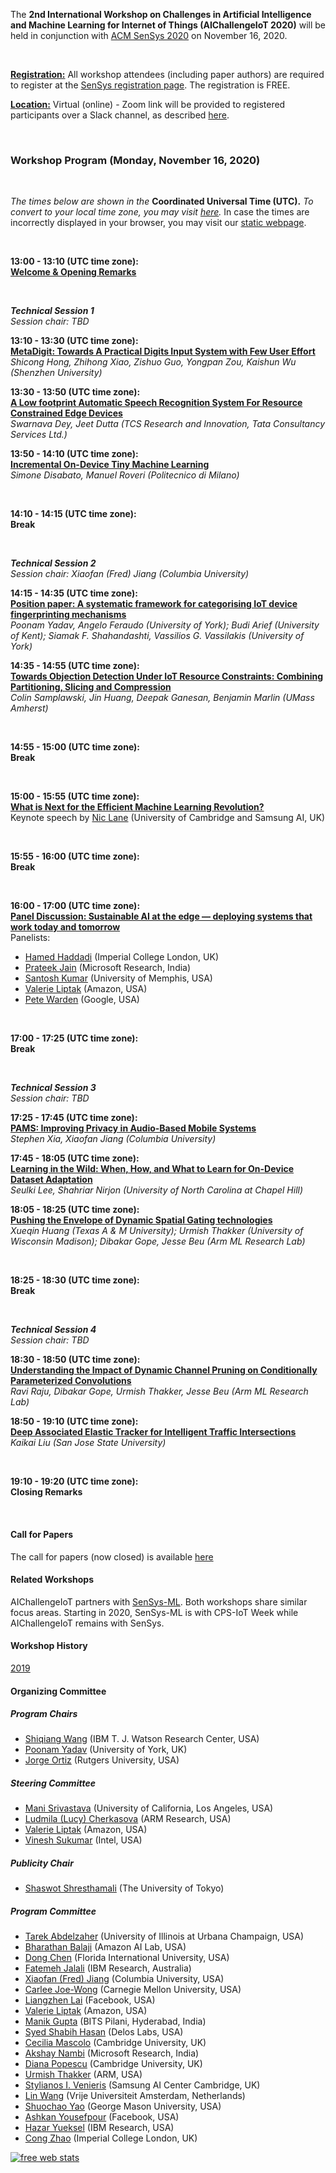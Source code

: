 The **2nd International Workshop on Challenges in Artificial Intelligence and Machine Learning for Internet of Things (AIChallengeIoT 2020)** will be held in conjunction with [ACM SenSys 2020](http://sensys.acm.org/2020/) on November 16, 2020.

<br/>

**<u>Registration:</u>** All workshop attendees (including paper authors) are required to register at the [SenSys registration page](http://sensys.acm.org/2020/registration/). The registration is FREE.

**<u>Location:</u>** Virtual (online) - Zoom link will be provided to registered participants over a Slack channel, as described [here](http://sensys.acm.org/2020/howtoattend/).

<br/>

<script type="text/javascript">
function displayDate(dt) {
  var hour = dt.getHours();
  var minute = dt.getMinutes();
  var temp = '' + ((hour > 12) ? hour - 12 : hour);
  if (hour == 0)
    temp = '12';
  temp += ((minute < 10) ? ':0' : ':') + minute;
  temp += (hour >= 12) ? ' PM' : ' AM';
  temp += (dt.getDay() - dt.getUTCDay() == 1 ? ' (Nov. 17)' : '');
  return temp;
}

function getTimezoneOffset() {
  var offset = -(new Date()).getTimezoneOffset()/60;
  var temp = "UTC" + (offset >= 0 ? "+" : "") + offset;
  return temp;
}

function getLocalTimezone() {
  try {
    return Intl.DateTimeFormat().resolvedOptions().timeZone + ", " + getTimezoneOffset();
  }
  catch(e) {
    return getTimezoneOffset();
  }
}

function writeTimeRange(startTime, endTime) {
  var startTimeObj = new Date("2020-11-16T" + startTime + ":00.000+00:00");
  var endTimeObj = new Date("2020-11-16T" + endTime + ":00.000+00:00");

  return document.write(displayDate(startTimeObj) + " - " + displayDate(endTimeObj) + " (" + getLocalTimezone() +")");
}
</script>

### Workshop Program (Monday, November 16, 2020)

<br/>

*The times below are shown in the* 
**<script type="text/javascript">document.write(getLocalTimezone())</script>** 
*<script type="text/javascript">document.write("time zone, according to your device's time zone configuration.")</script>*
**<noscript>Coordinated Universal Time (UTC).</noscript>**
*<noscript>To convert to your local time zone, you may visit <a href="https://time.is/compare/0100PM_16_Nov_2020_in_UTC">here</a>.</noscript>*
In case the times are incorrectly displayed in your browser, you may visit our [static webpage](index_static.md).

<br/>

**<script type="text/javascript">writeTimeRange("13:00", "13:10")</script><noscript>13:00 - 13:10 (UTC time zone)</noscript>:  
[Welcome & Opening Remarks](https://dl.acm.org/action/showFmPdf?doi=10.1145%2F3417313)**

<br/>

***Technical Session 1***  
*Session chair: TBD*

**<script type="text/javascript">writeTimeRange("13:10", "13:30")</script><noscript>13:10 - 13:30 (UTC time zone)</noscript>:  
[MetaDigit: Towards A Practical Digits Input System with Few User Effort](https://dl.acm.org/doi/10.1145/3417313.3429377)**  
*Shicong Hong, Zhihong Xiao, Zishuo Guo, Yongpan Zou, Kaishun Wu (Shenzhen University)*

**<script type="text/javascript">writeTimeRange("13:30", "13:50")</script><noscript>13:30 - 13:50 (UTC time zone)</noscript>:  
[A Low footprint Automatic Speech Recognition System For Resource Constrained Edge Devices](https://dl.acm.org/doi/10.1145/3417313.3429385)**  
*Swarnava Dey, Jeet Dutta (TCS Research and Innovation, Tata Consultancy Services Ltd.)*

**<script type="text/javascript">writeTimeRange("13:50", "14:10")</script><noscript>13:50 - 14:10 (UTC time zone)</noscript>:  
[Incremental On-Device Tiny Machine Learning](https://dl.acm.org/doi/10.1145/3417313.3429378)**  
*Simone Disabato, Manuel Roveri (Politecnico di Milano)*

<br/>

**<script type="text/javascript">writeTimeRange("14:10", "14:15")</script><noscript>14:10 - 14:15 (UTC time zone)</noscript>:  
Break**

<br/>

***Technical Session 2***  
*Session chair: Xiaofan (Fred) Jiang (Columbia University)*

**<script type="text/javascript">writeTimeRange("14:15", "14:35")</script><noscript>14:15 - 14:35 (UTC time zone)</noscript>:  
[Position paper: A systematic framework for categorising IoT device fingerprinting mechanisms](https://dl.acm.org/doi/10.1145/3417313.3429384)**  
*Poonam Yadav, Angelo Feraudo (University of York); Budi Arief (University of Kent); Siamak F. Shahandashti, Vassilios G. Vassilakis (University of York)*

**<script type="text/javascript">writeTimeRange("14:35", "14:55")</script><noscript>14:35 - 14:55 (UTC time zone)</noscript>:  
[Towards Objection Detection Under IoT Resource Constraints: Combining Partitioning, Slicing and Compression](https://dl.acm.org/doi/10.1145/3417313.3429379)**  
*Colin Samplawski, Jin Huang, Deepak Ganesan, Benjamin Marlin (UMass Amherst)*

<br/>

**<script type="text/javascript">writeTimeRange("14:55", "15:00")</script><noscript>14:55 - 15:00 (UTC time zone)</noscript>:  
Break**

<br/>

**<script type="text/javascript">writeTimeRange("15:00", "15:55")</script><noscript>15:00 - 15:55 (UTC time zone)</noscript>:   
[What is Next for the Efficient Machine Learning Revolution?](keynote.md)**  
Keynote speech by [Nic Lane](http://niclane.org/) (University of Cambridge and Samsung AI, UK)

<br/>

**<script type="text/javascript">writeTimeRange("15:55", "16:00")</script><noscript>15:55 - 16:00 (UTC time zone)</noscript>:  
Break**

<br/>

**<script type="text/javascript">writeTimeRange("16:00", "17:00")</script><noscript>16:00 - 17:00 (UTC time zone)</noscript>:  
[Panel Discussion:  Sustainable AI at the edge — deploying systems that work today and tomorrow](panel.md)**  
Panelists: 
- [Hamed Haddadi](https://www.imperial.ac.uk/people/h.haddadi) (Imperial College London, UK)
- [Prateek Jain](https://www.prateekjain.org/) (Microsoft Research, India)
- [Santosh Kumar](https://md2k.org/santosh.html) (University of Memphis, USA)
- [Valerie Liptak](https://www.linkedin.com/in/valerie-liptak-b0854b12/) (Amazon, USA)
- [Pete Warden](https://www.linkedin.com/in/petewarden/) (Google, USA)


<br/>

**<script type="text/javascript">writeTimeRange("17:00", "17:25")</script><noscript>17:00 - 17:25 (UTC time zone)</noscript>:  
Break**

<br/>

***Technical Session 3***  
*Session chair: TBD*

**<script type="text/javascript">writeTimeRange("17:25", "17:45")</script><noscript>17:25 - 17:45 (UTC time zone)</noscript>:  
[PAMS: Improving Privacy in Audio-Based Mobile Systems](https://dl.acm.org/doi/10.1145/3417313.3429383)**  
*Stephen Xia, Xiaofan Jiang (Columbia University)*

**<script type="text/javascript">writeTimeRange("17:45", "18:05")</script><noscript>17:45 - 18:05 (UTC time zone)</noscript>:  
[Learning in the Wild: When, How, and What to Learn for On-Device Dataset Adaptation](https://dl.acm.org/doi/10.1145/3417313.3429382)**  
*Seulki Lee, Shahriar Nirjon (University of North Carolina at Chapel Hill)*

**<script type="text/javascript">writeTimeRange("18:05", "18:25")</script><noscript>18:05 - 18:25 (UTC time zone)</noscript>:  
[Pushing the Envelope of Dynamic Spatial Gating technologies](https://dl.acm.org/doi/10.1145/3417313.3429380)**  
*Xueqin Huang (Texas A & M University); Urmish Thakker (University of Wisconsin Madison); Dibakar Gope, Jesse Beu (Arm ML Research Lab)*

<br/>

**<script type="text/javascript">writeTimeRange("18:25", "18:30")</script><noscript>18:25 - 18:30 (UTC time zone)</noscript>:  
Break**

<br/>

***Technical Session 4***  
*Session chair: TBD*

**<script type="text/javascript">writeTimeRange("18:30", "18:50")</script><noscript>18:30 - 18:50 (UTC time zone)</noscript>:  
[Understanding the Impact of Dynamic Channel Pruning on Conditionally Parameterized Convolutions](https://dl.acm.org/doi/10.1145/3417313.3429381)**  
*Ravi Raju, Dibakar Gope, Urmish Thakker, Jesse Beu (Arm ML Research Lab)*

**<script type="text/javascript">writeTimeRange("18:50", "19:10")</script><noscript>18:50 - 19:10 (UTC time zone)</noscript>:  
[Deep Associated Elastic Tracker for Intelligent Traffic Intersections](https://dl.acm.org/doi/10.1145/3417313.3429386)**  
*Kaikai Liu (San Jose State University)*

<br/>

**<script type="text/javascript">writeTimeRange("19:10", "19:20")</script><noscript>19:10 - 19:20 (UTC time zone)</noscript>:  
Closing Remarks**

<br/>



#### Call for Papers

The call for papers (now closed) is available [here](https://aichallengeiot.github.io/cfp.html)

#### Related Workshops

AIChallengeIoT partners with [SenSys-ML](https://sensysml.github.io/). Both workshops share similar focus areas. Starting in 2020, SenSys-ML is  with CPS-IoT Week while AIChallengeIoT remains with SenSys.

#### Workshop History

[2019](https://aichallengeiot.github.io/2019/index.html)



#### Organizing Committee

##### Program Chairs

- [Shiqiang Wang](https://researcher.watson.ibm.com/researcher/view.php?person=us-wangshiq) (IBM T. J. Watson Research Center, USA)
- [Poonam Yadav](https://poonamyadav.net) (University of York, UK)
- [Jorge Ortiz](http://jorgeortizphd.info/) (Rutgers University, USA)

##### Steering Committee

- [Mani Srivastava](https://www.ee.ucla.edu/mani-srivastava/) (University of California, Los Angeles, USA)
- [Ludmila (Lucy) Cherkasova](http://www.jahrhundert.net/lucy_cherkasova.html) (ARM Research, USA)
- [Valerie Liptak](https://www.linkedin.com/in/valerie-liptak-b0854b12/) (Amazon, USA)
- [Vinesh Sukumar](https://www.linkedin.com/in/vineshsukumar/) (Intel, USA)

##### Publicity Chair

- [Shaswot Shresthamali](https://www.linkedin.com/in/shaswot-sm/) (The University of Tokyo)

##### Program Committee
- [Tarek Abdelzaher](http://abdelzaher.cs.illinois.edu/) (University of Illinois at Urbana Champaign, USA)
- [Bharathan Balaji](https://www.synergylabs.org/bharath/) (Amazon AI Lab, USA)
- [Dong Chen](http://users.cis.fiu.edu/~dochen/index.html) (Florida International University, USA)
- [Fatemeh Jalali](https://researcher.watson.ibm.com/researcher/view.php?person=au1-fa.jalali) (IBM Research, Australia)
- [Xiaofan (Fred) Jiang](http://fredjiang.com/) (Columbia University, USA)
- [Carlee Joe-Wong](https://www.andrew.cmu.edu/user/cjoewong/) (Carnegie Mellon University, USA)
- [Liangzhen Lai](https://www.linkedin.com/in/liangzhen-lai-379ba9b5/) (Facebook, USA)
- [Valerie Liptak](https://www.linkedin.com/in/valerie-liptak-b0854b12/) (Amazon, USA)
- [Manik Gupta](https://www.bits-pilani.ac.in/hyderabad/manik/Profile) (BITS Pilani, Hyderabad, India)
- [Syed Shabih Hasan](https://sites.google.com/site/hasanshabih/) (Delos Labs, USA)
- [Cecilia Mascolo](https://www.cl.cam.ac.uk/~cm542/) (Cambridge University, UK)
- [Akshay Nambi](https://www.microsoft.com/en-us/research/people/akshayn/) (Microsoft Research, India)
- [Diana Popescu](https://www.cl.cam.ac.uk/~dap53/) (Cambridge University, UK)
- [Urmish Thakker](https://urmish.github.io/) (ARM, USA)
- [Stylianos I. Venieris](https://steliosven10.github.io/) (Samsung AI Center Cambridge, UK)
- [Lin Wang](http://linwang.info/) (Vrije Universiteit Amsterdam, Netherlands)
- [Shuochao Yao](https://yscacaca.github.io/) (George Mason University, USA)
- [Ashkan Yousefpour](http://www.utdallas.edu/~ashkan/) (Facebook, USA)
- [Hazar Yueksel](http://researcher.watson.ibm.com/researcher/view.php?person=ibm-Hazar.Yueksel) (IBM Research, USA)
- [Cong Zhao](https://wp.doc.ic.ac.uk/aese/person/cong-zhao/) (Imperial College London, UK)




<script type="text/javascript">
var sc_project=8539485; 
var sc_invisible=1; 
var sc_security="2bff2be0"; 
var scJsHost = (("https:" == document.location.protocol) ? "https://secure." : "http://www.");
document.write("<sc"+"ript type='text/javascript' src='" + scJsHost + "statcounter.com/counter/counter.js'></"+"script>");
</script>

<noscript>
  <div class="statcounter"><a title="free web stats"
href="http://statcounter.com/" target="_blank"><img
class="statcounter"
src="https://c.statcounter.com/8539485/0/2bff2be0/1/"
alt="free web stats"></a></div>
</noscript>

